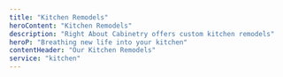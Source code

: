 ```yaml
---
title: "Kitchen Remodels"
heroContent: "Kitchen Remodels"
description: "Right About Cabinetry offers custom kitchen remodels"
heroP: "Breathing new life into your kitchen"
contentHeader: "Our Kitchen Remodels"
service: "kitchen"
---
```

